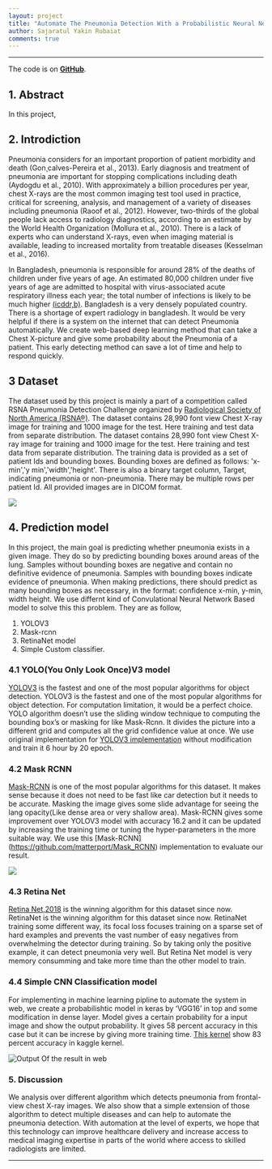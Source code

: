 ```yaml
---
layout: project
title: "Automate The Pneumonia Detection With a Probabilistic Neural Network Model"
author: Sajaratul Yakin Rubaiat
comments: true
---
```


___

The code is on **<a target="_blank" href="https://github.com/YakinRubaiat/AutomateThePnumoniaDetection">GitHub</a>**.

## 1. Abstract

In this project,  

## 2. Introdiction

Pneumonia considers for an important proportion of patient morbidity and death (Gon¸calves-Pereira et al., 2013). Early diagnosis and treatment of pneumonia are important for stopping complications including death (Aydogdu et al., 2010). With approximately a billion procedures per year, chest X-rays are the most common imaging test tool used in practice, critical for screening, analysis, and management of a variety of diseases including pneumonia (Raoof et al., 2012). However, two-thirds of the global people lack access to radiology diagnostics, according to an estimate by the World Health Organization (Mollura et al., 2010). There is a lack of experts who can understand X-rays, even when imaging material is available, leading to increased mortality from treatable diseases (Kesselman et al., 2016).

In Bangladesh, pneumonia is responsible for around 28% of the deaths of children under five years of age. An estimated 80,000 children under five years of age are admitted to hospital with virus-associated acute respiratory illness each year; the total number of infections is likely to be much higher [(icddr,b)](https://www.icddrb.org/news-and-events/press-corner/media-resources/pneumonia-and-other-respiratory-diseases). Bangladesh is a very densely populated country. There is a shortage of expert radiology in bangladesh. It would be very helpful if there is a system on the internet that can detect Pneumonia automatically.  We create web-based deep learning method that can take a Chest X-picture and give some probability about the Pneumonia of a patient. This early detecting method can save a lot of time and help to respond quickly.   


## 3 Dataset
 
The dataset used by this project is mainly a part of a competition called RSNA Pneumonia Detection Challenge organized by [Radiological Society of North America (RSNA®)](https://www.kaggle.com/c/rsna-pneumonia-detection-challenge). The dataset contains 28,990 font view Chest X-ray image for training and 1000 image for the test. Here training and test data from separate distribution. The dataset contains 28,990 font view Chest X-ray image for training and 1000 image for the test. Here training and test data from separate distribution. The training data is provided as a set of patient Ids and bounding boxes. Bounding boxes are defined as follows: 'x-min','y min','width','height'. There is also a binary target column, Target, indicating pneumonia or non-pneumonia. There may be multiple rows per patient Id. All provided images are in DICOM format. 

![](https://i.imgur.com/vZFbY17.png)

## 4. Prediction model

In this project, the main goal is predicting whether pneumonia exists in a given image. They do so by predicting bounding boxes around areas of the lung. Samples without bounding boxes are negative and contain no definitive evidence of pneumonia. Samples with bounding boxes indicate evidence of pneumonia. When making predictions, there should predict as many bounding boxes as necessary, in the format: confidence x-min, y-min, width height. We use differnt kind of Convulational Neural Network Based model to solve this this problem. They are as follow, 

1. YOLOV3
2. Mask-rcnn
3. RetinaNet model
4. Simple Custom classifier. 

### 4.1 YOLO(You Only Look Once)V3 model

[YOLOV3](https://pjreddie.com/media/files/papers/YOLOv3.pdf) is the fastest and one of the most popular algorithms for object detection. YOLOV3 is the fastest and one of the most popular algorithms for object detection. For computation limitation, it would be a perfect choice. YOLO algorithm doesn’t use the sliding window technique to computing the bounding box’s or masking for like Mask-Rcnn. It divides the picture into a different grid and computes all the grid confidence value at once. We use original implementation for [YOLOV3 implementation](https://github.com/pjreddie/darknet) without modification and train it 6 hour by 20 epoch. 

### 4.2 Mask RCNN

[Mask-RCNN](https://arxiv.org/abs/1703.06870) is one of the most popular algorithms for this dataset. It makes sense because it does not need to be fast like car detection but it needs to be accurate. Masking the image gives some slide advantage for seeing the lang opacity(Like dense area or very shallow area). Mask-RCNN gives some improvement over YOLOV3 model with accuracy 16.2 and it can be updated by increasing the training time or tuning the hyper-parameters in the more suitable way. We use this [Mask-RCNN] (https://github.com/matterport/Mask_RCNN) implementation to evaluate our result. 

![](https://i.imgur.com/RO6cVkW.png)
 
### 4.3 Retina Net

[Retina Net,2018](https://arxiv.org/abs/1708.02002) is the winning algorithm for this dataset since now. RetinaNet is the winning algorithm for this dataset since now. RetinaNet training some different way, its focal loss focuses training on a sparse set of hard examples and prevents the vast number of easy negatives from overwhelming the detector during training. So by taking only the positive example, it can detect pneumonia very well. But Retina Net model is very memory consumming and take more time than the other model to train. 

### 4.4 Simple CNN Classification model

For implementing in machine learning pipline to automate the system in web, we create a probabilishtic model in keras by ‘VGG16’ in top and some modification in dense layer. Model gives a certain probability for a input image and show the output probability. It gives 58 percent accuracy in this case but it can be increse by giving more training time. [This kernel](https://www.kaggle.com/yakinrubaiat/lung-opacity-classification) show 83 percent accuracy in kaggle kernel. 

![Output Of the result in web](https://i.imgur.com/ICm7YBh.png)

### 5. Discussion

We analysis over different algorithm which detects pneumonia from frontal-view chest X-ray images. We also show that a simple extension of those algorithm to detect multiple diseases and can help to automate the pneumonia detection. With automation at the level of experts, we hope that this technology can improve healthcare delivery and increase access to medical imaging expertise in parts of the world where access to skilled radiologists are limited.
___
